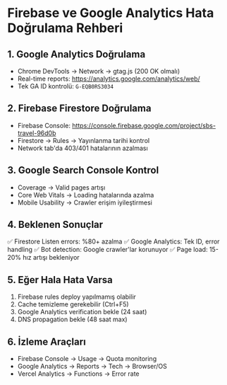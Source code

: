 # Firebase ve Google Analytics Hata Doğrulama Rehberi

## 1. Google Analytics Doğrulama
- Chrome DevTools → Network → gtag.js (200 OK olmalı)
- Real-time reports: https://analytics.google.com/analytics/web/
- Tek GA ID kontrolü: `G-EQB0RS3034`

## 2. Firebase Firestore Doğrulama
- Firebase Console: https://console.firebase.google.com/project/sbs-travel-96d0b
- Firestore → Rules → Yayınlanma tarihi kontrol
- Network tab'da 403/401 hatalarının azalması

## 3. Google Search Console Kontrol
- Coverage → Valid pages artışı
- Core Web Vitals → Loading hatalarında azalma
- Mobile Usability → Crawler erişim iyileştirmesi

## 4. Beklenen Sonuçlar
✅ Firestore Listen errors: %80+ azalma
✅ Google Analytics: Tek ID, error handling
✅ Bot detection: Google crawler'lar korunuyor
✅ Page load: 15-20% hız artışı bekleniyor

## 5. Eğer Hala Hata Varsa
1. Firebase rules deploy yapılmamış olabilir
2. Cache temizleme gerekebilir (Ctrl+F5)
3. Google Analytics verification bekle (24 saat)
4. DNS propagation bekle (48 saat max)

## 6. İzleme Araçları
- Firebase Console → Usage → Quota monitoring
- Google Analytics → Reports → Tech → Browser/OS
- Vercel Analytics → Functions → Error rate

